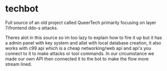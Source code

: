# techbot
Full source of an old project called QueerTech primarily focusing on layer 7/frontend ddo-s attacks.

Theres alot in this source so im too lazy to explain how to fire it up but it has a admin panel with key system and allat with local database creation, 
it also works with c99 api which is a cheap networking/web api and api's you connect to it to make attacks or tool commands. 
In our circumstance we made our own API then connected it to the bot to make the flow more stream lined.
